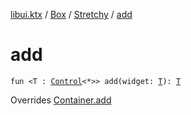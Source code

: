 [libui.ktx](../../index.md) / [Box](../index.md) / [Stretchy](index.md) / [add](./add.md)

# add

`fun <T : `[`Control`](../../-control/index.md)`<*>> add(widget: `[`T`](add.md#T)`): `[`T`](add.md#T)

Overrides [Container.add](../../-container/add.md)

